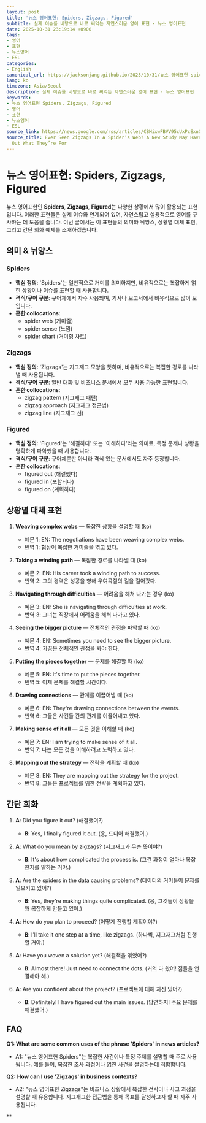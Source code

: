 ```yaml
---
layout: post
title: '뉴스 영어표현: Spiders, Zigzags, Figured'
subtitle: 실제 이슈를 바탕으로 바로 써먹는 자연스러운 영어 표현 · 뉴스 영어표현
date: 2025-10-31 23:19:14 +0900
tags:
- 영어
- 표현
- 뉴스영어
- ESL
categories:
- English
canonical_url: https://jacksonjang.github.io/2025/10/31/뉴스-영어표현-spiders-zigzags-figured/
lang: ko
timezone: Asia/Seoul
description: 실제 이슈를 바탕으로 바로 써먹는 자연스러운 영어 표현 · 뉴스 영어표현
keywords:
- 뉴스 영어표현 Spiders, Zigzags, Figured
- 영어
- 표현
- 뉴스영어
- ESL
source_link: https://news.google.com/rss/articles/CBMixwFBVV95cUxPcExnQ1VMUTFsM3hYQmdSSmlIbWhDMUFwMmVGU3Z2b1ZDWmlJcHhIOFVpb3EyazA4SVRhVF9LOG85X01sUnFuMGFYY3RzWWxDaWk5ZENwX0xlS3FlUjhnVTBweU9KeUJrenFFY2JZeDhCSXNKRm9zOVBsTDB2eFZGVHZSMFM0SjdGcFkzVG90dnZYUlM2bktmdHlWZnRxdk5OWFRHTmt2VWI2amdTQTJRcGJyNHA3NXlZMm9HVU14SE1HOE9aSzVv?oc=5
source_title: Ever Seen Zigzags In A Spider’s Web? A New Study May Have Just Figured
  Out What They’re For
---
```


# 뉴스 영어표현: Spiders, Zigzags, Figured

뉴스 영어표현인 **Spiders**, **Zigzags**, **Figured**는 다양한 상황에서 많이 활용되는 표현입니다. 이러한 표현들은 실제 이슈와 연계되어 있어, 자연스럽고 실용적으로 영어를 구사하는 데 도움을 줍니다. 이번 글에서는 이 표현들의 의미와 뉘앙스, 상황별 대체 표현, 그리고 간단 회화 예제를 소개하겠습니다.

## 의미 & 뉘앙스

### Spiders
- **핵심 정의**: 'Spiders'는 일반적으로 거미를 의미하지만, 비유적으로는 복잡하게 얽힌 상황이나 이슈를 표현할 때 사용합니다.
- **격식/구어 구분**: 구어체에서 자주 사용되며, 기사나 보고서에서 비유적으로 많이 보입니다.
- **흔한 collocations**: 
  - spider web (거미줄)
  - spider sense (느낌)
  - spider chart (거미형 차트)

### Zigzags
- **핵심 정의**: 'Zigzags'는 지그재그 모양을 뜻하며, 비유적으로는 복잡한 경로를 나타낼 때 사용됩니다.
- **격식/구어 구분**: 일반 대화 및 비즈니스 문서에서 모두 사용 가능한 표현입니다.
- **흔한 collocations**: 
  - zigzag pattern (지그재그 패턴)
  - zigzag approach (지그재그 접근법)
  - zigzag line (지그재그 선)

### Figured
- **핵심 정의**: 'Figured'는 '해결하다' 또는 '이해하다'라는 의미로, 특정 문제나 상황을 명확하게 파악했을 때 사용합니다.
- **격식/구어 구분**: 구어체뿐만 아니라 격식 있는 문서에서도 자주 등장합니다.
- **흔한 collocations**: 
  - figured out (해결했다)
  - figured in (포함되다)
  - figured on (계획하다)

## 상황별 대체 표현

1. **Weaving complex webs** — 복잡한 상황을 설명할 때 (ko)
   - 예문 1: EN: The negotiations have been weaving complex webs.
   - 번역 1: 협상이 복잡한 거미줄을 엮고 있다.

2. **Taking a winding path** — 복잡한 경로를 나타낼 때 (ko)
   - 예문 2: EN: His career took a winding path to success.
   - 번역 2: 그의 경력은 성공을 향해 우여곡절의 길을 걸어갔다.

3. **Navigating through difficulties** — 어려움을 헤쳐 나가는 경우 (ko)
   - 예문 3: EN: She is navigating through difficulties at work.
   - 번역 3: 그녀는 직장에서 어려움을 헤쳐 나가고 있다.

4. **Seeing the bigger picture** — 전체적인 관점을 파악할 때 (ko)
   - 예문 4: EN: Sometimes you need to see the bigger picture.
   - 번역 4: 가끔은 전체적인 관점을 봐야 한다.

5. **Putting the pieces together** — 문제를 해결할 때 (ko)
   - 예문 5: EN: It's time to put the pieces together.
   - 번역 5: 이제 문제를 해결할 시간이다.

6. **Drawing connections** — 관계를 이끌어낼 때 (ko)
   - 예문 6: EN: They're drawing connections between the events.
   - 번역 6: 그들은 사건들 간의 관계를 이끌어내고 있다.

7. **Making sense of it all** — 모든 것을 이해할 때 (ko)
   - 예문 7: EN: I am trying to make sense of it all.
   - 번역 7: 나는 모든 것을 이해하려고 노력하고 있다.

8. **Mapping out the strategy** — 전략을 계획할 때 (ko)
   - 예문 8: EN: They are mapping out the strategy for the project.
   - 번역 8: 그들은 프로젝트를 위한 전략을 계획하고 있다.

## 간단 회화 

1. **A**: Did you figure it out? (해결했어?)
    - **B**: Yes, I finally figured it out. (응, 드디어 해결했어.)

2. **A**: What do you mean by zigzags? (지그재그가 무슨 뜻이야?)
    - **B**: It's about how complicated the process is. (그건 과정이 얼마나 복잡한지를 말하는 거야.)

3. **A**: Are the spiders in the data causing problems? (데이터의 거미들이 문제를 일으키고 있어?)
    - **B**: Yes, they're making things quite complicated. (응, 그것들이 상황을 꽤 복잡하게 만들고 있어.)

4. **A**: How do you plan to proceed? (어떻게 진행할 계획이야?)
    - **B**: I’ll take it one step at a time, like zigzags. (하나씩, 지그재그처럼 진행할 거야.)

5. **A**: Have you woven a solution yet? (해결책을 엮었어?)
    - **B**: Almost there! Just need to connect the dots. (거의 다 왔어! 점들을 연결해야 해.)

6. **A**: Are you confident about the project? (프로젝트에 대해 자신 있어?)
    - **B**: Definitely! I have figured out the main issues. (당연하지! 주요 문제를 해결했어.)

## FAQ

**Q1: What are some common uses of the phrase 'Spiders' in news articles?**
- A1: "뉴스 영어표현 Spiders"는 복잡한 사건이나 특정 주제를 설명할 때 주로 사용됩니다. 예를 들어, 복잡한 조사 과정이나 얽힌 사건을 설명하는데 적합합니다.

**Q2: How can I use 'Zigzags' in business contexts?**
- A2: "뉴스 영어표현 Zigzags"는 비즈니스 상황에서 복잡한 전략이나 사고 과정을 설명할 때 유용합니다. 지그재그한 접근법을 통해 목표를 달성하고자 할 때 자주 사용됩니다.

**